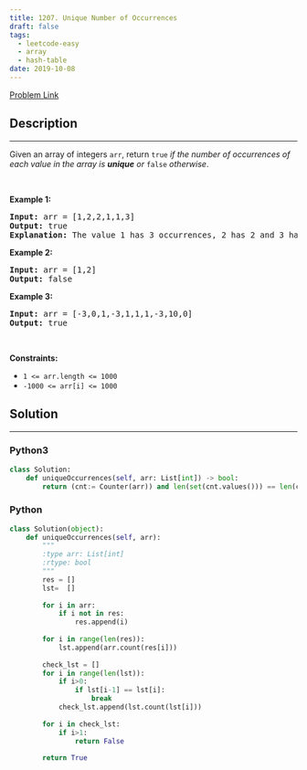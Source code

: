 ```yaml
---
title: 1207. Unique Number of Occurrences
draft: false
tags: 
  - leetcode-easy
  - array
  - hash-table
date: 2019-10-08
---
```


[Problem Link](https://leetcode.com/problems/unique-number-of-occurrences/)

## Description

---
<p>Given an array of integers <code>arr</code>, return <code>true</code> <em>if the number of occurrences of each value in the array is <strong>unique</strong> or </em><code>false</code><em> otherwise</em>.</p>

<p>&nbsp;</p>
<p><strong class="example">Example 1:</strong></p>

<pre>
<strong>Input:</strong> arr = [1,2,2,1,1,3]
<strong>Output:</strong> true
<strong>Explanation:</strong>&nbsp;The value 1 has 3 occurrences, 2 has 2 and 3 has 1. No two values have the same number of occurrences.</pre>

<p><strong class="example">Example 2:</strong></p>

<pre>
<strong>Input:</strong> arr = [1,2]
<strong>Output:</strong> false
</pre>

<p><strong class="example">Example 3:</strong></p>

<pre>
<strong>Input:</strong> arr = [-3,0,1,-3,1,1,1,-3,10,0]
<strong>Output:</strong> true
</pre>

<p>&nbsp;</p>
<p><strong>Constraints:</strong></p>

<ul>
	<li><code>1 &lt;= arr.length &lt;= 1000</code></li>
	<li><code>-1000 &lt;= arr[i] &lt;= 1000</code></li>
</ul>


## Solution

---
### Python3
``` py title='unique-number-of-occurrences'
class Solution:
    def uniqueOccurrences(self, arr: List[int]) -> bool:
        return (cnt:= Counter(arr)) and len(set(cnt.values())) == len(cnt)
```
### Python
``` py title='unique-number-of-occurrences'
class Solution(object):
    def uniqueOccurrences(self, arr):
        """
        :type arr: List[int]
        :rtype: bool
        """
        res = []
        lst=  []
        
        for i in arr:
            if i not in res:
                res.append(i)
                
        for i in range(len(res)):
            lst.append(arr.count(res[i]))
        
        check_lst = []
        for i in range(len(lst)):
            if i>0:
                if lst[i-1] == lst[i]:
                    break
            check_lst.append(lst.count(lst[i]))
        
        for i in check_lst:
            if i>1:
                return False
            
        return True
        
        
       
```

